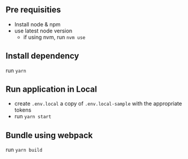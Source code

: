 
## Pre requisities

- Install node & npm
- use latest node version
  - if using nvm, run `nvm use`

## Install dependency

run `yarn`

## Run application in Local

- create `.env.local` a copy of `.env.local-sample` with the appropriate tokens
- run `yarn start`

## Bundle using webpack

run `yarn build`
